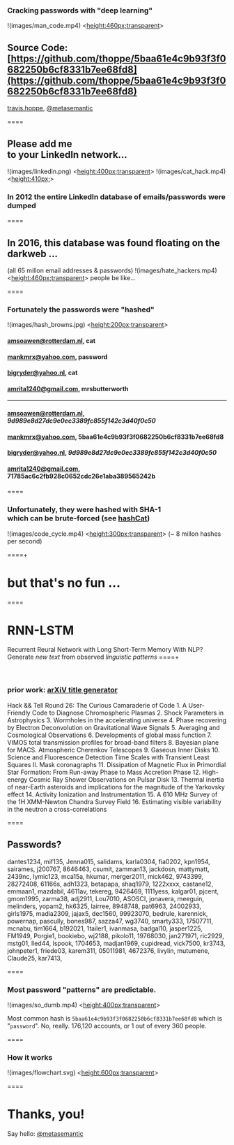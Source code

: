 ### Cracking passwords with "deep learning"
!(images/man_code.mp4) <<height:460px;transparent>>

Source Code: [https://github.com/thoppe/5baa61e4c9b93f3f0682250b6cf8331b7ee68fd8](https://github.com/thoppe/5baa61e4c9b93f3f0682250b6cf8331b7ee68fd8)
----------
[travis.hoppe](http://thoppe.github.io/), [@metasemantic](https://twitter.com/metasemantic)
  
====
## Please add me <br> to your LinkedIn network...
!(images/linkedin.png) <<height:400px;transparent>>
!(images/cat_hack.mp4) <<height:410px;>>

### In 2012 the entire LinkedIn database of emails/passwords were dumped
  
====

## In 2016, this database was found floating on the darkweb ... 
(all 65 millon email addresses & passwords) 
!(images/hate_hackers.mp4) <<height:460px;transparent>> people be like...

====

### Fortunately the passwords were "hashed"
!(images/hash_browns.jpg) <<height:200px;transparent>>

####    amsoawen@rotterdam.nl, cat
####    mankmrx@yahoo.com, password
####    bigryder@yahoo.nl, cat 
####    amrita1240@gmail.com, mrsbutterworth
--------------------------------------
####    amsoawen@rotterdam.nl, *9d989e8d27dc9e0ec3389fc855f142c3d40f0c50*
####    mankmrx@yahoo.com, 5baa61e4c9b93f3f0682250b6cf8331b7ee68fd8
####    bigryder@yahoo.nl, *9d989e8d27dc9e0ec3389fc855f142c3d40f0c50*
####    amrita1240@gmail.com, 71785ac6c2fb928c0652cdc26e1aba389565242b

====
### Unfortunately, they were hashed with SHA-1 <br> which can be brute-forced (see [hashCat](https://hashcat.net/hashcat/))
!(images/code_cycle.mp4) <<height:300px;transparent>> (~ 8 millon hashes per second)


====+

  
# but that's no fun ...
====

# RNN-LSTM
Recurrent Reural Network with Long Short-Term Memory
With NLP? Generate *new text* from observed *linguistic patterns*
====+  
<br><br>
### prior work: [arXiV title generator](http://thoppe.github.io/RNN_science_titles/HnT_RNN_arXiv.html#/)
Hack && Tell Round 26: The Curious Camaraderie of Code
    1. A User-Friendly Code to Diagnose Chromospheric Plasmas
    2. Shock Parameters in Astrophysics
    3. Wormholes in the accelerating universe
    4. Phase recovering by Electron Deconvolution on Gravitational Wave Signals
    5. Averaging and Cosmological Observations
    6. Developments of global mass function
    7. VIMOS total transmission profiles for broad-band filters
    8. Bayesian plane for MACS. Atmospheric Cherenkov Telescopes
    9. Gaseous Inner Disks
    10. Science and Fluorescence Detection Time Scales with Transient Least Squares II. Mask coronagraphs
    11. Dissipation of Magnetic Flux in Primordial Star Formation: From Run-away Phase to Mass Accretion Phase
    12. High-energy Cosmic Ray Shower Observations on Pulsar Disk
    13. Thermal inertia of near-Earth asteroids and implications for the magnitude of the Yarkovsky effect
    14. Activity Ionization and Instrumentation
    15. A 610 MHz Survey of the 1H XMM-Newton Chandra Survey Field
    16. Estimating visible variability in the neutron a cross-correlations

====

## Passwords?
dantes1234, mif135, Jenna015, salidams, karla0304, fia0202, kpn1954, sairames,
j200767, 8646463, csumit, zamman13, jackdosn, mattymatt, 2439nc, lymic123, 
mca15a, hkumar, merger2011, mick462, 9743399, 28272408, 61166s, adh1323, 
betapapa, shaq1979, 1222xxxx, castane12, emmaan1, mazdabil, 4611av, tekereg,
9426469, 1111yess, kalgar01, pjcent, gmom1995, zarma38, adj2911, Lou7010, 
ASOSCI, jonavera, meeguin, melinders, yopam2, hk6325, lairree, 8948748, 
pat6963, 24002933, girls1975, madia2309, jajax5, dec1560, 99923070, bedrule,
karennick, powernap, pascully, bones987, sazza47, wg3740, smarty333, 17507711,
mcnabu, tim1664, b192021, 1tailer1, ivanmasa, badgal10, jasper1225, FM1949, 
Porgie1, bookiebo, wj2188, pikolo11, 19768030, jan271971, ric2929, mstg01,
lled44, lspook, 1704653, madjan1969, cupidread, vick7500, kr3743, johnpeter1,
friede03, karem311, 05011981, 4672376, livylin, mutumene, Claude25, kar7413,

====

### Most password "patterns" are predictable.
!(images/so_dumb.mp4) <<height:400px;transparent>>

Most common hash is `5baa61e4c9b93f3f0682250b6cf8331b7ee68fd8`
which is "`password`". No, really. 176,120 accounts, or 1 out of every 360 people.

  
====

### How it works

!(images/flowchart.svg)  <<height:600px;transparent>>


====

  
        
#  Thanks, you!
Say hello: [@metasemantic](https://twitter.com/metasemantic)
